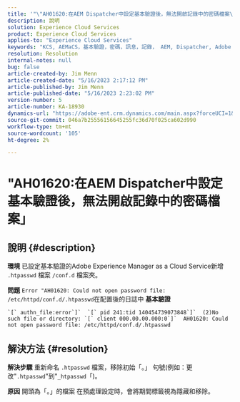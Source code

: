 ```yaml
---
title: '"\"AH01620:在AEM Dispatcher中設定基本驗證後，無法開啟記錄中的密碼檔案\"'
description: 說明
solution: Experience Cloud Services
product: Experience Cloud Services
applies-to: "Experience Cloud Services"
keywords: "KCS, AEMaCS，基本驗證，密碼，訊息，記錄， AEM, Dispatcher, Adobe Experience Manager, AH01620，疑難排解"
resolution: Resolution
internal-notes: null
bug: false
article-created-by: Jim Menn
article-created-date: "5/16/2023 2:17:12 PM"
article-published-by: Jim Menn
article-published-date: "5/16/2023 2:23:02 PM"
version-number: 5
article-number: KA-18930
dynamics-url: "https://adobe-ent.crm.dynamics.com/main.aspx?forceUCI=1&pagetype=entityrecord&etn=knowledgearticle&id=aefb9253-f4f3-ed11-8848-6045bd006079"
source-git-commit: 046a7b25556156645255fc36d70f025ca602d990
workflow-type: tm+mt
source-wordcount: '105'
ht-degree: 2%

---
```


# &quot;AH01620:在AEM Dispatcher中設定基本驗證後，無法開啟記錄中的密碼檔案」

## 說明 {#description}


<b>環境</b>
已設定基本驗證的Adobe Experience Manager as a Cloud Service新增 `.htpasswd` 檔案 `/conf.d` 檔案夾。

<b>問題</b>
`Error "AH01620: Could not open password file: /etc/httpd/conf.d/.htpasswd`在配置後的日誌中 <b>基本驗證</b>


```
`[` authn_file:error`]`  `[` pid 241:tid 140454739073848`]`  (2)No such file or directory: `[` client 000.00.00.000:0`]`  AH01620: Could not open password file: /etc/httpd/conf.d/.htpasswd
```





## 解決方法 {#resolution}


<b>解決步驟</b>
重新命名 `.htpasswd` 檔案，移除初始「。」 句號(例如：更改&quot;`.htpasswd`&quot;到&quot;`_htpasswd`「)。

<b>原因</b>
開頭為「。」的檔案 在預處理設定時，會將期間標籤視為隱藏和移除。
